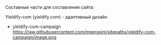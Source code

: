 Составные части для составления сайта:

Yieldify-com (yieldify.com) - адаптивный дизайн
  - yieldify-com-campaign https://raw.githubusercontent.com/mgerasim/sitepaths/yieldify-com-campaign/image.png
  
